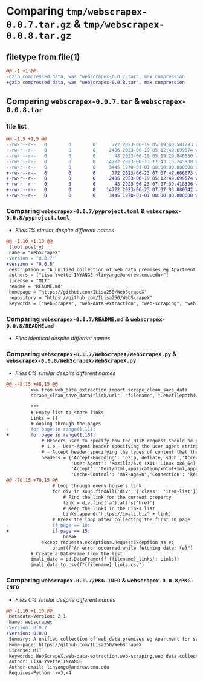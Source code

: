 # Comparing `tmp/webscrapex-0.0.7.tar.gz` & `tmp/webscrapex-0.0.8.tar.gz`

## filetype from file(1)

```diff
@@ -1 +1 @@
-gzip compressed data, was "webscrapex-0.0.7.tar", max compression
+gzip compressed data, was "webscrapex-0.0.8.tar", max compression
```

## Comparing `webscrapex-0.0.7.tar` & `webscrapex-0.0.8.tar`

### file list

```diff
@@ -1,5 +1,5 @@
--rw-r--r--   0        0        0      772 2023-06-19 05:19:40.581293 webscrapex-0.0.7/pyproject.toml
--rw-r--r--   0        0        0     2406 2023-06-19 05:12:49.699574 webscrapex-0.0.7/README.md
--rw-r--r--   0        0        0       48 2023-06-19 05:19:29.840530 webscrapex-0.0.7/WebScrapeX/__init__.py
--rw-r--r--   0        0        0    14722 2023-06-13 17:43:15.245938 webscrapex-0.0.7/WebScrapeX/WebScrapeX.py
--rw-r--r--   0        0        0     3445 1970-01-01 00:00:00.000000 webscrapex-0.0.7/PKG-INFO
+-rw-r--r--   0        0        0      772 2023-06-23 07:07:47.606673 webscrapex-0.0.8/pyproject.toml
+-rw-r--r--   0        0        0     2406 2023-06-19 05:12:49.699574 webscrapex-0.0.8/README.md
+-rw-r--r--   0        0        0       48 2023-06-23 07:07:39.418396 webscrapex-0.0.8/WebScrapeX/__init__.py
+-rw-r--r--   0        0        0    14722 2023-06-23 07:07:03.880342 webscrapex-0.0.8/WebScrapeX/WebScrapeX.py
+-rw-r--r--   0        0        0     3445 1970-01-01 00:00:00.000000 webscrapex-0.0.8/PKG-INFO
```

### Comparing `webscrapex-0.0.7/pyproject.toml` & `webscrapex-0.0.8/pyproject.toml`

 * *Files 1% similar despite different names*

```diff
@@ -1,10 +1,10 @@
 [tool.poetry]
 name = "WebScrapeX"
-version = "0.0.7"
+version = "0.0.8"
 description = "A unified collection of web data premises eg Apartment for sale, apartment for rent, house for sale, house for rent"
 authors = ["Lisa Yvette INYANGE <linyange@andrew.cmu.edu>"]
 license = "MIT"
 readme = "README.md"
 homepage = "https://github.com/ILisa250/WebScrapeX"
 repository = "https://github.com/ILisa250/WebScrapeX"
 keywords = ["WebScrapeX", "web-data-extraction", "web-scraping", "web data collection",
```

### Comparing `webscrapex-0.0.7/README.md` & `webscrapex-0.0.8/README.md`

 * *Files identical despite different names*

### Comparing `webscrapex-0.0.7/WebScrapeX/WebScrapeX.py` & `webscrapex-0.0.8/WebScrapeX/WebScrapeX.py`

 * *Files 0% similar despite different names*

```diff
@@ -48,15 +48,15 @@
         >>> from web_data_extraction import scrape_clean_save_data
         scrape_clean_save_data("link/url", "filename", ".envfilepath(with credentials)")
         
         """
         # Empty list to store links
         Links = []
         #Looping through the pages
-        for page in range(1,11):
+        for page in range(1,16):
             # Headers used to specify how the HTTP request should be processed by the server. 
             # i.e - User-Agent header specifying the user agent string that should be sent with the request,
             # - Accept header specifying the types of content that the client can handle.
             headers = {'Accept-Encoding': 'gzip, deflate, sdch','Accept-Language': 'en-US,en;q=0.8','Upgrade-Insecure-Requests': '1',
                        'User-Agent': 'Mozilla/5.0 (X11; Linux x86_64) AppleWebKit/537.36 (KHTML, like Gecko) Chrome/56.0.2924.87 Safari/537.36',
                        'Accept': 'text/html,application/xhtml+xml,application/xml;q=0.9,image/webp,*/*;q=0.8',
                        'Cache-Control': 'max-age=0','Connection': 'keep-alive',}      
@@ -70,15 +70,15 @@
                 # Loop through every house's link
                 for div in soup.findAll('div', {'class': 'item-list'}):
                     # Find the link for the current property
                     link = div.find('a').attrs['href']
                     # Keep the links in the Links list
                     Links.append("https://imali.biz" + link) 
                 # Break the loop after collecting the first 10 page
-                if page == 10:
+                if page == 15:
                     break
             except requests.exceptions.RequestException as e:
                 print(f"An error occurred while fetching data: {e}")
         # Create a DataFrame from the list
         imali_data = pd.DataFrame({f'{filename}_links': Links})
         imali_data.to_csv(f"{filename}_links.csv")
```

### Comparing `webscrapex-0.0.7/PKG-INFO` & `webscrapex-0.0.8/PKG-INFO`

 * *Files 0% similar despite different names*

```diff
@@ -1,10 +1,10 @@
 Metadata-Version: 2.1
 Name: webscrapex
-Version: 0.0.7
+Version: 0.0.8
 Summary: A unified collection of web data premises eg Apartment for sale, apartment for rent, house for sale, house for rent
 Home-page: https://github.com/ILisa250/WebScrapeX
 License: MIT
 Keywords: WebScrapeX,web-data-extraction,web-scraping,web data collection,web data integration,web data aggregation,automated data extraction,Lisa Yvette INYANGE
 Author: Lisa Yvette INYANGE
 Author-email: linyange@andrew.cmu.edu
 Requires-Python: >=3,<4
```

